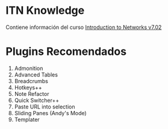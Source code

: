 # ITN Knowledge

Contiene información del curso [Introduction to Networks v7.02](https://www.netacad.com)

# Plugins Recomendados
1. Admonition
2. Advanced Tables
3. Breadcrumbs
4. Hotkeys++
5. Note Refactor
6. Quick Switcher++
7. Paste URL into selection
8. Sliding Panes (Andy's Mode)
9. Templater
